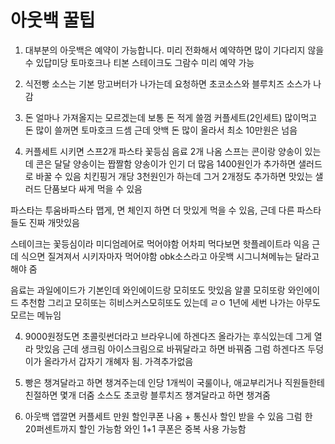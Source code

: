 # 아웃백 꿀팁

1. 대부분의 아웃백은 예약이 가능합니다. 미리 전화해서 예약하면 많이 기다리지 않을 수 있답미당
   토마호크나 티본 스테이크도 그람수 미리 예약 가능

2. 식전빵 소스는 기본 망고버터가 나가는데 요청하면 초코소스와 블루치즈 소스가 나감

3. 돈 얼마나 가져올지는 모르겠는데 보통 돈 적게 쓸껌 커플세트(2인세트) 많이먹고 돈 많이 쓸꺼면 토마호크 드셈
   근데 앗백 돈 많이 올라서 최소 10만원은 넘음

4. 커플세트 시키면 스프2개 파스타 꽃등심 음료 2개 나옴
   스프는 콘이랑 양송이 있는데 콘은 달달 양송이는 짭짤함
   양송이가 인기 더 많음
   1400원인가 추가하면 샐러드로 바꿀 수 있음 치킨핑거 개당 3천원인가 하는데 그거 2개정도 추가하면 맛있는 샐러드 단품보다 싸게 먹을 수 있음

파스타는 투움바파스타 맵게, 면 체인지 하면 더 맛있게 먹을 수 있음, 근데 다른 파스타들도 진짜 개맛있음

스테이크는 꽃등심이라 미디엄레어로 먹어야함 어차피 먹다보면 핫플레이트라 익음 근데 식으면 질겨져서 시키자마자 먹어야함
obk소스라고 아웃백 시그니쳐메뉴는 달라고 해야 줌

음료는 과일에이드가 기본인데 와인에이드랑 모히또도 맛있음 알콜 모히또랑 와인에이드 추천함 그리고 모히또는 히비스커스모히또도 있는데 ㄹㅇ 1년에 세번 나가는 아무도 모르는 메뉴임

4. 9000원정도면 초콜릿썬더라고 브라우니에 하겐다즈 올라가는 후식있는데 그게 열라 맛있음 근데 생크림 아이스크림으로 바꿔달라고 하면 바꿔줌 그럼 하겐다즈 두덩이가 올라가서 갑자기 개혜자 됨. 가격추가없음

5. 빵은 챙겨달라고 하면 챙겨주는데 인당 1개씩이 국룰이나, 애교부리거나 직원들한테 친절하면 몇개 더줌
   소스도 초코랑 블루치즈 챙겨달라고 하면 챙겨줌

6. 아웃백 앱깔면 커플세트 만원 할인쿠폰 나옴 + 통신사 할인 받을 수 있음 그럼 한 20퍼센트까지 할인 가능함
   와인 1+1 쿠폰은 중복 사용 가능함

